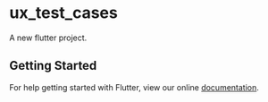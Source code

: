 # ux_test_cases

A new flutter project.

## Getting Started

For help getting started with Flutter, view our online
[documentation](http://flutter.io/).
